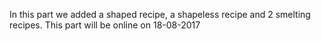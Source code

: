 In this part we added a shaped recipe, a shapeless recipe and 2 smelting recipes. This part will be online on 18-08-2017